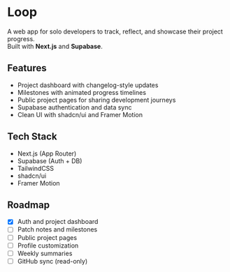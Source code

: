 # Loop

A web app for solo developers to track, reflect, and showcase their project progress.  
Built with **Next.js** and **Supabase**.

## Features
- Project dashboard with changelog-style updates  
- Milestones with animated progress timelines  
- Public project pages for sharing development journeys  
- Supabase authentication and data sync  
- Clean UI with shadcn/ui and Framer Motion  

## Tech Stack
- Next.js (App Router)
- Supabase (Auth + DB)
- TailwindCSS
- shadcn/ui
- Framer Motion

## Roadmap
- [x] Auth and project dashboard  
- [ ] Patch notes and milestones  
- [ ] Public project pages  
- [ ] Profile customization  
- [ ] Weekly summaries  
- [ ] GitHub sync (read-only)
